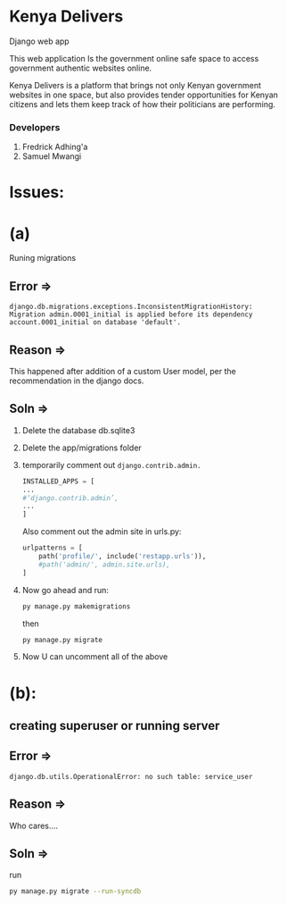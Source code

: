 # Kenya Delivers

Django web app

This web application Is the government online safe space to access government authentic websites online.

Kenya Delivers is a platform that brings not only Kenyan government websites in one space, but also provides tender opportunities for Kenyan citizens
and lets them keep track of how their politicians are performing.



### Developers
1. Fredrick Adhing'a
2. Samuel Mwangi



# Issues:

 # (a)
 Runing migrations

## Error =>
 `django.db.migrations.exceptions.InconsistentMigrationHistory: Migration admin.0001_initial is applied before its dependency account.0001_initial on database 'default'.`

## Reason =>

 This happened after addition of a custom User model, per the recommendation in the django docs.

## Soln =>

  1. Delete the database db.sqlite3
  2. Delete the app/migrations folder
  3. temporarily comment out `django.contrib.admin.`

        ```py
        INSTALLED_APPS = [
        ...
        #‘django.contrib.admin’,
        ...
        ]
        ```

     Also comment out the admin site in urls.py:

        ```py
        urlpatterns = [
            path('profile/', include('restapp.urls')),
            #path('admin/', admin.site.urls),
        ]

        ```

  4. Now go ahead and run:

     ```bash
     py manage.py makemigrations
     ``` 
     then
     ```bash
     py manage.py migrate
     ```
     
   5. Now U can uncomment all of the above  




  # (b):

 ## creating superuser or running server
   
## Error =>

 `django.db.utils.OperationalError: no such table: service_user `

## Reason =>
   Who cares....

## Soln =>
   run 
   ```bash
   py manage.py migrate --run-syncdb
   ```
   

